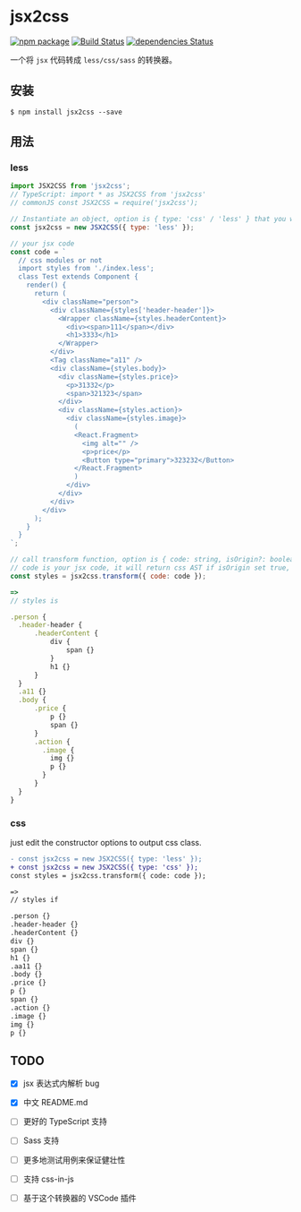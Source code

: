 # jsx2css

[![npm package](https://img.shields.io/npm/v/jsx2css.svg?style=flat-square)](https://www.npmjs.org/package/jsx2css) [![Build Status](https://travis-ci.org/ycjcl868/jsx2css.svg?branch=master)](https://travis-ci.org/ycjcl868/jsx2css) [![dependencies Status](https://david-dm.org/ycjcl868/jsx2css/status.svg)](https://david-dm.org/ycjcl868/jsx2css)

一个将 `jsx` 代码转成 `less/css/sass` 的转换器。

## 安装

```
$ npm install jsx2css --save
```

## 用法

### less

```js
import JSX2CSS from 'jsx2css';
// TypeScript: import * as JSX2CSS from 'jsx2css'
// commonJS const JSX2CSS = require('jsx2css');

// Instantiate an object, option is { type: 'css' / 'less' } that you want to output style type.
const jsx2css = new JSX2CSS({ type: 'less' });

// your jsx code
const code = `
  // css modules or not
  import styles from './index.less';
  class Test extends Component {
    render() {
      return (
        <div className="person">
          <div className={styles['header-header']}>
            <Wrapper className={styles.headerContent}>
              <div><span>111</span></div>
              <h1>3333</h1>
            </Wrapper>
          </div>
          <Tag className="a11" />
          <div className={styles.body}>
            <div className={styles.price}>
              <p>31332</p>
              <span>321323</span>
            </div>
            <div className={styles.action}>
              <div className={styles.image}>
                (
                <React.Fragment>
                  <img alt="" />
                  <p>price</p>
                  <Button type="primary">323232</Button>
                </React.Fragment>
                )
              </div>
            </div>
          </div>
        </div>
      );
    }
  }
`;

// call transform function, option is { code: string, isOrigin?: boolean; }
// code is your jsx code, it will return css AST if isOrigin set true, default false.
const styles = jsx2css.transform({ code: code });

=>
// styles is

.person {
  .header-header {
      .headerContent {
          div {
              span {}
          }
          h1 {}
      }
  }
  .a11 {}
  .body {
      .price {
          p {}
          span {}
      }
      .action {
        .image {
          img {}
          p {}
        }
      }
  }
}
```

### css

just edit the constructor options to output css class.

```diff
- const jsx2css = new JSX2CSS({ type: 'less' });
+ const jsx2css = new JSX2CSS({ type: 'css' });
const styles = jsx2css.transform({ code: code });

=>
// styles if

.person {}
.header-header {}
.headerContent {}
div {}
span {}
h1 {}
.aa11 {}
.body {}
.price {}
p {}
span {}
.action {}
.image {}
img {}
p {}

```


## TODO
- [x] jsx 表达式内解析 bug
- [x] 中文 README.md
- [ ] 更好的 TypeScript 支持
- [ ] Sass 支持
- [ ] 更多地测试用例来保证健壮性
- [ ] 支持 css-in-js
- [ ] 基于这个转换器的 VSCode 插件

